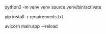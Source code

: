python3 -m venv venv
source venv/bin/activate

pip install -r requirements.txt

uvicorn main:app --reload

